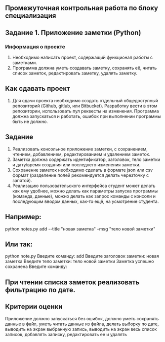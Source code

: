 ## Промежуточная контрольная работа по блоку специализация

## Задание 1. Приложение заметки (Python)
### Информация о проекте
1. Необходимо написать проект, содержащий функционал работы с заметками.
2. Программа должна уметь создавать заметку, сохранять её, читать список
заметок, редактировать заметку, удалять заметку.

## Как сдавать проект
1. Для сдачи проекта необходимо создать отдельный общедоступный
репозиторий (Github, gitlub, или Bitbucket). Разработку вести в этом
репозитории, использовать пул реквесты на изменения. Программа должна
запускаться и работать, ошибок при выполнении программы быть не должно.

## Задание
1. Реализовать консольное приложение заметки, с сохранением, чтением,
добавлением, редактированием и удалением заметок.
2. Заметка должна содержать идентификатор, заголовок, тело заметки
и дату/время создания или последнего изменения заметки.
4. Сохранение заметок необходимо сделать в формате json или csv формат
(разделение полей рекомендуется делать черезточку с запятой).
6. Реализацию пользовательского интерфейса студент может
делать как ему удобнее, можно делать как параметры запуска программы
(команда, данные), можно делать как запрос команды с консоли и
последующим вводом данных, как-то ещё, на усмотрение студента.

## Например:
python notes.py add --title "новая заметка" –msg "тело новой заметки"
## Или так:
python note.py
Введите команду: add
Введите заголовок заметки: новая заметка
Введите тело заметки: тело новой заметки
Заметка успешно сохранена
Введите команду:

## При чтении списка заметок реализовать фильтрацию по дате.
## Критерии оценки
Приложение должно запускаться без ошибок, должно уметь сохранять данные
в файл, уметь читать данные из файла, делать выборку по дате, выводить на
экран выбранную запись, выводить на экран весь список записок, добавлять
записку, редактировать ее и удалять
